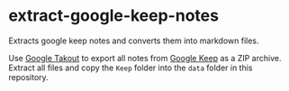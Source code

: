 # extract-google-keep-notes
Extracts google keep notes and converts them into markdown files.

Use [Google Takout](https://takeout.google.com/?hl=en) to export all notes from
[Google Keep](https://keep.google.com/) as a ZIP archive. Extract all files and 
copy the `Keep` folder into the `data` folder in this repository. 
